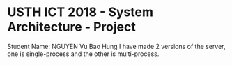 USTH ICT 2018 - System Architecture - Project
=====================================
Student Name: NGUYEN Vu Bao Hung
I have made 2 versions of the server, one is single-process and the other is multi-process.